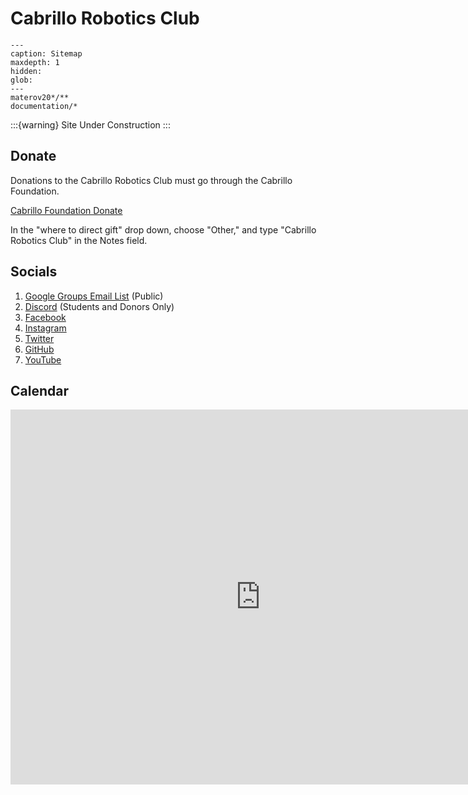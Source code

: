# Cabrillo Robotics Club 


```{toctree}
---
caption: Sitemap
maxdepth: 1
hidden:
glob:
---
materov20*/**
documentation/*
```

:::{warning}
Site Under Construction
:::

## Donate

Donations to the Cabrillo Robotics Club must go through the Cabrillo Foundation.

[Cabrillo Foundation Donate](https://foundation.cabrillo.edu/donate-2/)

In the "where to direct gift" drop down, choose "Other," and type "Cabrillo Robotics Club" in the Notes field.


## Socials 

1. [Google Groups Email List](https://groups.google.com/g/cabrillorobotics) (Public)
1. [Discord](https://discord.gg/jFH6AahW) (Students and Donors Only)
1. [Facebook](https://www.facebook.com/CabrilloRobotics/)
1. [Instagram](https://www.instagram.com/cabrillorobotics/)
1. [Twitter](https://twitter.com/CabrilloRobotic)
1. [GitHub](https://github.com/cabrillorobotics)
1. [YouTube](https://www.youtube.com/channel/UC7C8mbnPujbr6cxQMaxRVWw)


## Calendar 

<iframe src="https://calendar.google.com/calendar/embed?src=4dltcr9g0s8gqpl1764ib97quo%40group.calendar.google.com&ctz=America%2FLos_Angeles" style="border: 0" width="800" height="600" frameborder="0" scrolling="no"></iframe>
